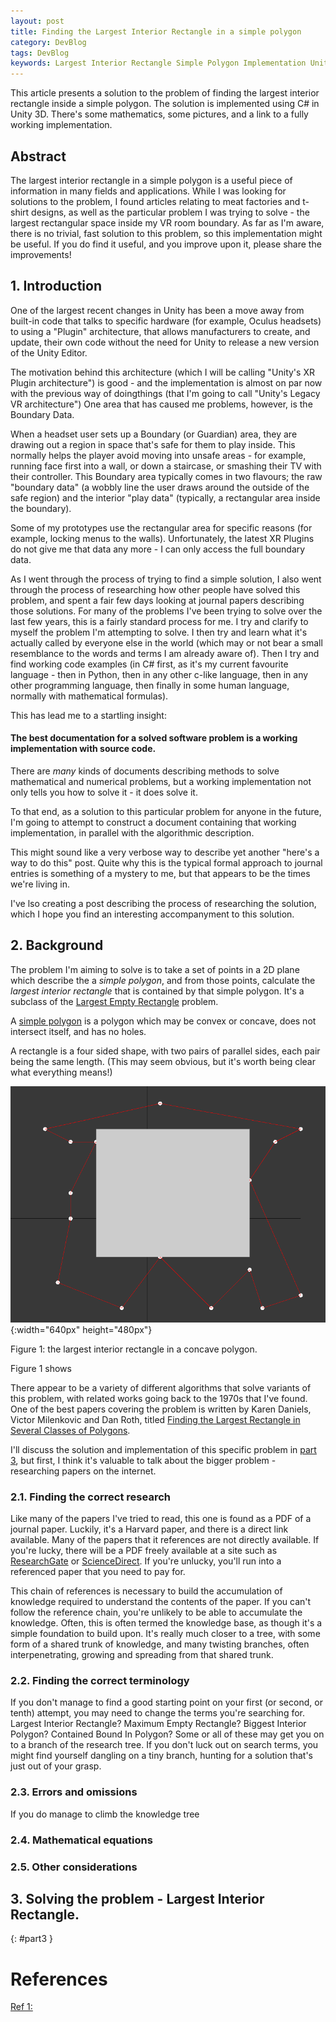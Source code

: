 ```yaml
---
layout: post
title: Finding the Largest Interior Rectangle in a simple polygon
category: DevBlog
tags: DevBlog
keywords: Largest Interior Rectangle Simple Polygon Implementation Unity3d Mathematics
---
```

This article presents a solution to the problem of finding the largest interior rectangle inside a simple polygon.
The solution is implemented using C# in Unity 3D. There's some mathematics, some pictures, and a link to a fully
working implementation.

## Abstract

The largest interior rectangle in a simple polygon is a useful piece of information in many fields and applications.
While I was looking for solutions to the problem, I found articles relating to meat factories and t-shirt designs, as
well as the particular problem I was trying to solve - the largest rectangular space inside my VR room boundary.
As far as I'm aware, there is no trivial, fast solution to this problem, so this implementation might be useful. If you
do find it useful, and you improve upon it, please share the improvements!

## 1. Introduction

One of the largest recent changes in Unity has been a move away from built-in code that talks to specific hardware
(for example, Oculus headsets) to using a "Plugin" architecture, that allows manufacturers to create, and update,
their own code without the need for Unity to release a new version of the Unity Editor.

The motivation behind this architecture (which I will be calling "Unity's XR Plugin architecture") is good - and
the implementation is almost on par now with the previous way of doingthings (that I'm going to call
"Unity's Legacy VR architecture") One area that has caused me problems, however, is the Boundary Data.

When a headset user sets up a Boundary (or Guardian) area, they are drawing out a region in space that's safe for them
to play inside. This normally helps the player avoid moving into unsafe areas - for example, running face first into
a wall, or down a staircase, or smashing their TV with their controller. This Boundary area typically comes in
two flavours; the raw "boundary data" (a wobbly line the user draws around the outside of the safe region) and
the interior "play data" (typically, a rectangular area inside the boundary).

Some of my prototypes use the rectangular area for specific reasons (for example, locking menus to the walls).
Unfortunately, the latest XR Plugins do not give me that data any more - I can only access the full
boundary data.

As I went through the process of trying to find a simple solution, I also went through the process of researching
how other people have solved this problem, and spent a fair few days looking at journal papers describing
those solutions. For many of the problems I've been trying to solve over the last few years, this is a fairly
standard process for me. I try and clarify to myself the problem I'm attempting to solve. I then try and learn
what it's actually called by everyone else in the world (which may or not bear a small resemblance to the words
and terms I am already aware of). Then I try and find working code examples (in C# first, as it's my current
favourite language - then in Python, then in any other c-like language, then in any other programming language,
then finally in some human language, normally with mathematical formulas).

This has lead me to a startling insight:

#### The best documentation for a solved software problem is a working implementation with source code.

There are *many* kinds of documents describing methods to solve mathematical and numerical problems, but
a working implementation not only tells you how to solve it - it does solve it.

To that end, as a solution to this particular problem for anyone in the future, I'm going to attempt to construct
a document containing that working implementation, in parallel with the algorithmic description.

This might sound like a very verbose way to describe yet another "here's a way to do this" post. Quite why
this is the typical formal approach to journal entries is something of a mystery to me, but that appears to
be the times we're living in.

I've lso creating a post describing the process of researching the solution, which I hope you find an interesting
accompanyment to this solution. 

## 2. Background

The problem I'm aiming to solve is to take a set of points in a 2D plane which describe the a *simple polygon*,
and from those points, calculate the *largest interior rectangle* that is contained by that simple polygon.
It's a subclass of the [Largest Empty Rectangle](https://en.wikipedia.org/wiki/Largest_empty_rectangle)
problem.

A [simple polygon](https://en.wikipedia.org/wiki/Simple_polygon) is a polygon which may be convex or concave,
does not intersect itself, and has no holes.

A rectangle is a four sided shape, with two pairs of parallel sides, each pair being the same length. (This
may seem obvious, but it's worth being clear what everything means!)

![LIR](/assets/images/lir/lir_1.png){:width="640px" height="480px"}

Figure 1: the largest interior rectangle in a concave polygon.

Figure 1 shows 

There appear to be a variety of different algorithms that solve variants of this problem, with related works
going back to the 1970s that I've found. One of the best papers covering the problem is written by Karen Daniels,
Victor Milenkovic and Dan Roth, titled [Finding the Largest Rectangle in Several Classes of Polygons][ref_1].

I'll discuss the solution and implementation of this specific problem in [part 3](#part3), but first, I think
it's valuable to talk about the bigger problem - researching papers on the internet.

### 2.1. Finding the correct research

Like many of the papers I've tried to read, this one is found as a PDF of a journal paper. Luckily, it's a 
Harvard paper, and there is a direct link available. Many of the papers that it references are not directly
available. If you're lucky, there will be a PDF freely available at a site such as
[ResearchGate](https://www.researchgate.net/about) or [ScienceDirect](https://www.sciencedirect.com/).
If you're unlucky, you'll run into a referenced paper that you need to pay for.

This chain of references is necessary to build the accumulation of knowledge required to understand the contents
of the paper. If you can't follow the reference chain, you're unlikely to be able to accumulate the knowledge.
Often, this is often termed the knowledge base, as though it's a simple foundation to build upon. It's really
much closer to a tree, with some form of a shared trunk of knowledge, and many twisting branches, often interpenetrating,
growing and spreading from that shared trunk.

### 2.2. Finding the correct terminology

If you don't manage to find a good starting point on your first (or second, or tenth) attempt, you may need
to change the terms you're searching for. Largest Interior Rectangle? Maximum Empty Rectangle? Biggest Interior
Polygon? Contained Bound In Polygon? Some or all of these may get you on to a branch of the research tree. If
you don't luck out on search terms, you might find yourself dangling on a tiny branch, hunting for a solution
that's just out of your grasp.

### 2.3. Errors and omissions

If you do manage to climb the knowledge tree


### 2.4. Mathematical equations

### 2.5. Other considerations

## 3. Solving the problem - Largest Interior Rectangle.
{: #part3 }

# References
[Ref 1: ][ref_1]

[ref_1]: https://dash.harvard.edu/bitstream/handle/1/27030936/tr-22-95.pdf
